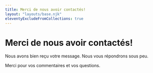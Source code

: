 ```yaml
---
title: Merci de nous avoir contactés!
layout: "layouts/base.njk"
eleventyExcludeFromCollections: true
---
```


# Merci de nous avoir contactés!

Nous avons bien reçu votre message. Nous vous répondrons sous peu.

Merci pour vos commentaires et vos questions.
